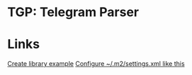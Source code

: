 # TGP: Telegram Parser

# Links

[Create library example](https://thegreatapi.com/blog/create-a-library-from-scratch/)
[Configure ~/.m2/settings.xml like this](https://maven.apache.org/guides/mini/guide-deployment-security-settings.html)
